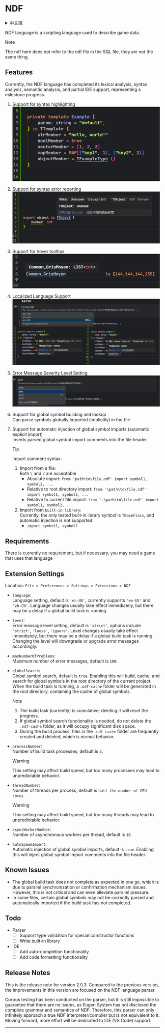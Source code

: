 # NDF

<details>
<summary>中文版</summary>
# NDF

NDF语言是一种用于描述游戏数据的脚本语言。

> [!NOTE]
> 这里的ndf并非指SQL文件中的ndf文件,它们不是同一个东西。

## 特性

目前,NDF语言已经完成了它的词法分析、语法分析、语义分析、IDE支持(部分)等重要轮子。这是一个里程碑式的进展。

1. 支持语法高亮
   ![syntax highlighting](./static/highlight.png)

2. 支持语法错误提示
   ![error reporting](./static/report.png)

3. 支持悬停提示
   ![hover tooltips](./static/hover.png)

4. 本地化语言支持
   ![localized language support](./static/locale.png)

5. 错误提示等级设置
   ![level setting](./static/level.png)

6. 支持全局符号构建和查找  
   可以解析文件中通过全局(未显式)导入的符号

7. 支持自动注入全局符号导入(自动显式导入)  
   将已解析的全局符号的导入注释插入到文件的头部

   > [!TIP]  
   > 导入注释语法:
   > 1. 从文件中导入:   
   >    `\`和`/`皆可
   >    - 绝对导入: `from 'path\to\file.ndf' import symbol1, symbol2, ...`
   >    - 相对根目录导入: `from '\path\to\file.ndf' import symbol1, symbol2, ...`
   >    - 相对当前文件导入: `from '.\path\to\file.ndf' import symbol1, symbol2, ...`
   > 2. 从`内置库`导入:  
   >    目前测试的内置库符号只有`TBaseClass`,且暂不支持自动注入
   >    - `import symbol1, symbol2`

## 依赖

暂时没有依赖,如果非要说有的话,你可能需要一款使用该语言的游戏

## 扩展设置

设置位置: `文件 > 首选项 > 设置 > 用户 > 扩展 > NDF`

- `language`:  
  语言设置,默认为'en-US',目前仅支持'en-US'和'zh-CN'。一般切换语言后即刻生效,在全局构建任务正在运行的情况下可能会有延迟。

- `level`:  
  错误提示等级设置,默认为'strict',可选'strict', 'loose', 'ignore'。一般切换等级后即刻生效,在全局构建任务正在运行的情况下可能会有延迟。切换后错误提示将会降级或升级。

- `maxNumberOfProblems`:  
  最大错误提示数量,默认为100。

- `globalSearch`:  
  全局符号搜索,默认为true。开启后将会在当前项目根目录下构建、缓存和查找全局符号。
  当构建任务运行时,根目录下会生成`.ndf-cache`文件夹,里面包含了全局符号的缓存。

  > [!NOTE]
  > 1. 构建任务(目前)是积累式的,删除后将重置进度.
  > 2. 如果需要全局符号搜索功能,请尽量不要删除`.ndf-cache`文件夹,尽管其会占用较多磁盘空间。
  > 3. 在构建期间,`.ndf-cache`文件夹中文件频繁创建和删除,这是正常现象

- `processNumber`:  
  构建任务进程数,默认为3。
  > [!WARNING]
  > 该设置可能会影响构建速度,但过多可能会导致不可预期的现象.

- `threadNumber`:  
  每一个进程的线程数,默认为当前CPU核数/2。
  > [!WARNING]
  > 该设置可能会影响构建速度,但过多可能会导致不可预期的现象.

- `asyncWorkerNumber`:  
  每个线程的异步工作者数,默认为10。

- `autoSpawnImport`:  
  自动注入全局符号导入,默认为true。开启后将会在文件头部注入全局符号导入注释。

## 已知问题

- 全局构建任务未按预期一次性完成,这是并行同步或确认机制问题,但无伤大雅,甚至能缓解并行压力.
- 某些文件在未构建任务未完成时,其中某些全局符号可能无法正确解析并自动导入.

## 待办事项

- 解析器
    - [ ] 支持特殊构造函数的类型验证
    - [ ] 编写内置库

- IDE
    - [ ] 添加自动补全功能
    - [ ] 添加代码格式化功能

## 发布说明

这是版本2.0.3的发布说明。对比上一个版本该版本的开放时间都在NDF的语言分析器上。
同时已经对分析器进行了语料测试,但是依然无法保证完全没有问题,因为Eugen System没有公布NDF的完整语法和语义。
所以该分析器只能无限的接近真正的NDF解释/编译器,但不等于它。并且接下来会将更多精力放在IDE(VS Code)的支持上。


</details>

NDF language is a scripting language used to describe game data.

> [!NOTE]
> The ndf here does not refer to the ndf file in the SQL file, they are not the same thing.

## Features

Currently, the NDF language has completed its lexical analysis, syntax analysis, semantic analysis, and partial IDE
support, representing a milestone progress.

1. Support for syntax highlighting
   ![syntax highlighting](./static/highlight.png)

2. Support for syntax error reporting
   ![error reporting](./static/report.png)

3. Support for hover tooltips
   ![hover tooltips](./static/hover.png)

4. Localized Language Support
   ![localized language support](./static/locale.png)

5. Error Message Severity Level Setting
   ![level setting](./static/level.png)

6. Support for global symbol building and lookup  
   Can parse symbols globally imported (implicitly) in the file

7. Support for automatic injection of global symbol imports (automatic explicit import)  
   Inserts parsed global symbol import comments into the file header

   > [!TIP]
   > Import comment syntax:
   > 1. Import from a file:   
   >    Both `\` and `/` are acceptable
   >    - Absolute import: `from 'path\to\file.ndf' import symbol1, symbol2, ...`
   >    - Relative to root directory import: `from '\path\to\file.ndf' import symbol1, symbol2, ...`
   >    - Relative to current file import: `from '.\path\to\file.ndf' import symbol1, symbol2, ...`
   > 2. Import from `built-in library`:  
   >    Currently, the only tested built-in library symbol is `TBaseClass`, and automatic injection is not supported.
   >    - `import symbol1, symbol2`



## Requirements

There is currently no requirement, but if necessary, you may need a game that uses that language

## Extension Settings

Location: `File > Preferences > Settings > Extensions > NDF`

- `language`:  
  Language setting, default is `'en-US'`, currently supports `'en-US'` and `'zh-CN'`. Language changes usually take
  effect immediately, but there may be a delay if a global build task is running.

- `level`:  
  Error message level setting, default is `'strict'`, options include `'strict'`, `'loose'`, `'ignore'`. Level changes
  usually take effect immediately, but there may be a delay if a global build task is running. Changing the level will
  downgrade or upgrade error messages accordingly.

- `maxNumberOfProblems`:  
  Maximum number of error messages, default is `100`.

- `globalSearch`:  
  Global symbol search, default is `true`. Enabling this will build, cache, and search for global symbols in the root
  directory of the current project.
  When the build task is running, a `.ndf-cache` folder will be generated in the root directory, containing the cache of
  global symbols.

  > [!NOTE]
  > 1. The build task (currently) is cumulative; deleting it will reset the progress.
  > 2. If global symbol search functionality is needed, do not delete the `.ndf-cache` folder, as it will occupy
       significant disk space.
  > 3. During the build process, files in the `.ndf-cache` folder are frequently created and deleted, which is normal
       behavior.

- `processNumber`:  
  Number of build task processes, default is `3`.
  > [!WARNING]
  > This setting may affect build speed, but too many processes may lead to unpredictable behavior.

- `threadNumber`:  
  Number of threads per process, default is `half the number of CPU cores`.
  > [!WARNING]
  > This setting may affect build speed, but too many threads may lead to unpredictable behavior.

- `asyncWorkerNumber`:  
  Number of asynchronous workers per thread, default is `10`.

- `autoSpawnImport`:  
  Automatic injection of global symbol imports, default is `true`. Enabling this will inject global symbol import
  comments into the file header.

## Known Issues

- The global build task does not complete as expected in one go, which is due to parallel synchronization or
  confirmation mechanism issues. However, this is not critical and can even alleviate parallel pressure.
- In some files, certain global symbols may not be correctly parsed and automatically imported if the build task has not
  completed.

## Todo

- Parser
    - [ ] Support type validation for special constructor functions
    - [ ] Write built-in library

- IDE
    - [ ] Add auto-completion functionality
    - [ ] Add code formatting functionality

## Release Notes

This is the release note for version 2.0.3. Compared to the previous version, the improvements in this version are
focused on the NDF language parser.

Corpus testing has been conducted on the parser, but it is still impossible to guarantee that there are no issues, as
Eugen System has not disclosed the complete grammar and semantics of NDF.
Therefore, this parser can only infinitely approach a true NDF interpreter/compiler but is not equivalent to it. Moving
forward, more effort will be dedicated to IDE (VS Code) support.

---
